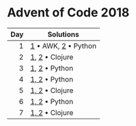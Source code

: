 # Advent of Code 2018

| Day | Solutions                               |
| ---:| --------------------------------------- |
|   1 | [1](1.1.sh) • AWK, [2](1.2.py) • Python |
|   2 | [1](2.1.clj), [2](2.1.clj) • Clojure    |
|   3 | [1](3.1.py), [2](3.2.py) • Python       |
|   4 | [1, 2](4.py) • Python                   |
|   5 | [1, 2](5.clj) • Clojure                 |
|   6 | [1, 2](6.py) • Python                   |
|   7 | [1, 2](7.clj) • Clojure                 |
